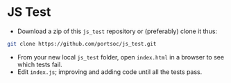 # JS Test

* Download a zip of this `js_test` repository or (preferably) clone it thus:
```bash
git clone https://github.com/portsoc/js_test.git
```
*  From your new local `js_test` folder, open `index.html` in a browser to see which tests fail.
*  Edit `index.js`; improving and adding code until all the tests pass.
